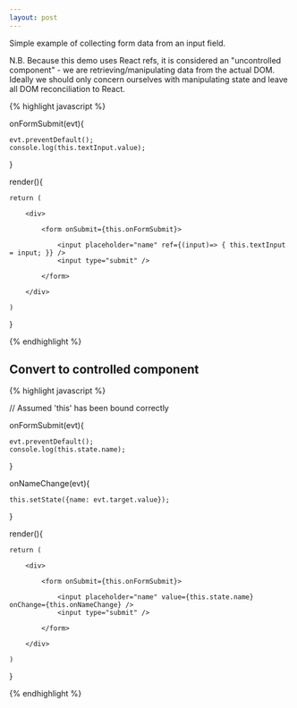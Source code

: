 ```yaml
---
layout: post
---
```


Simple example of collecting form data from an input field.

N.B. Because this demo uses React refs, it is considered an "uncontrolled component" - we are retrieving/manipulating data from the actual DOM. Ideally we should only concern ourselves with manipulating state and leave all DOM reconciliation to React.

{% highlight javascript %}

onFormSubmit(evt){
	
	evt.preventDefault();
	console.log(this.textInput.value);

}

render(){
	
	return (

		<div>

			<form onSubmit={this.onFormSubmit}>

				<input placeholder="name" ref={(input)=> { this.textInput = input; }} />
				<input type="submit" />

			</form>

		</div>

	)

}

{% endhighlight %}

## Convert to controlled component

{% highlight javascript %}

// Assumed 'this' has been bound correctly

onFormSubmit(evt){
	
	evt.preventDefault();
	console.log(this.state.name);

}

onNameChange(evt){
	
	this.setState({name: evt.target.value});

}

render(){
	
	return (

		<div>

			<form onSubmit={this.onFormSubmit}>

				<input placeholder="name" value={this.state.name} onChange={this.onNameChange} />
				<input type="submit" />

			</form>

		</div>

	)

}

{% endhighlight %}
